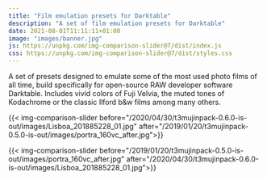 ```yaml
---
title: "Film emulation presets for Darktable"
description: "A set of film emulation presets for Darktable"
date: 2021-08-01T11:11:11+01:00
image: "images/banner.jpg"
js: https://unpkg.com/img-comparison-slider@7/dist/index.js
css: https://unpkg.com/img-comparison-slider@7/dist/styles.css
---
```

A set of presets designed to emulate some of the most used photo films of all time, build specifically for open-source RAW developer software Darktable. Includes vivid colors of Fuji Velvia, the muted tones of Kodachrome or the classic Ilford b&w films among many others.


{{< img-comparison-slider before="/2020/04/30/t3mujinpack-0.6.0-is-out/images/Lisboa_201885228_01.jpg" after="/2019/01/20/t3mujinpack-0.5.0-is-out/images/portra_160vc_after.jpg">}}


{{< img-comparison-slider before="/2019/01/20/t3mujinpack-0.5.0-is-out/images/portra_160vc_after.jpg" after="/2020/04/30/t3mujinpack-0.6.0-is-out/images/Lisboa_201885228_01.jpg">}}
